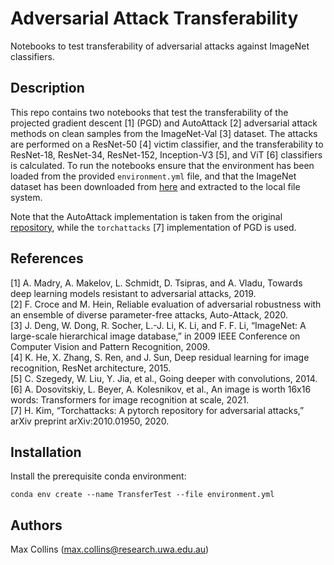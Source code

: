 # Adversarial Attack Transferability

Notebooks to test transferability of adversarial attacks against ImageNet classifiers.

## Description

This repo contains two notebooks that test the transferability of the projected gradient descent [1] (PGD) and AutoAttack [2] adversarial attack methods on clean samples from the ImageNet-Val [3] dataset. The attacks are performed on a ResNet-50 [4] victim classifier, and the transferability to ResNet-18, ResNet-34, ResNet-152, Inception-V3 [5], and ViT [6] classifiers is calculated. To run the notebooks ensure that the environment has been loaded from the provided `environment.yml` file, and that the ImageNet dataset has been downloaded from [here](https://image-net.org/download.php) and extracted to the local file system.

Note that the AutoAttack implementation is taken from the original [repository](https://github.com/fra31/auto-attack), while the `torchattacks` [7] implementation of PGD is used. 

## References
[1] A. Madry, A. Makelov, L. Schmidt, D. Tsipras, and A. Vladu, Towards deep learning models resistant to adversarial attacks, 2019.</br>
[2] F. Croce and M. Hein, Reliable evaluation of adversarial robustness with an ensemble of diverse parameter-free attacks, Auto-Attack, 2020.</br>
[3] J. Deng, W. Dong, R. Socher, L.-J. Li, K. Li, and F. F. Li, “ImageNet: A large-scale hierarchical image database,” in 2009 IEEE Conference on Computer Vision and Pattern Recognition, 2009.</br>
[4] K. He, X. Zhang, S. Ren, and J. Sun, Deep residual learning for image recognition, ResNet architecture, 2015.</br>
[5] C. Szegedy, W. Liu, Y. Jia, et al., Going deeper with convolutions, 2014.</br>
[6] A. Dosovitskiy, L. Beyer, A. Kolesnikov, et al., An image is worth 16x16 words: Transformers for image recognition at scale, 2021.</br>
[7] H. Kim, “Torchattacks: A pytorch repository for adversarial attacks,” arXiv preprint arXiv:2010.01950, 2020.</br>

## Installation
Install the prerequisite conda environment:
```
conda env create --name TransferTest --file environment.yml
```

## Authors

Max Collins (max.collins@research.uwa.edu.au)
